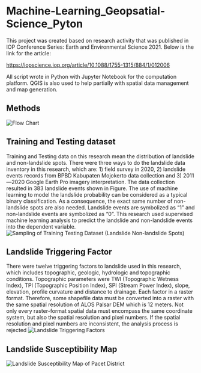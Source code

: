# Machine-Learning_Geopsatial-Science_Pyton

This project was created based on research activity that was published in IOP Conference Series: Earth and Environmental Science 2021. Below is the link for the article:

https://iopscience.iop.org/article/10.1088/1755-1315/884/1/012006

All script wrote in Python with Jupyter Notebook for the computation platform. QGIS is also used to help partially with spatial data management and map generation.

## Methods
![Flow Chart](https://user-images.githubusercontent.com/60123331/148004929-38164564-4ed6-433d-8a40-dfa10b3a3280.png)

## Training and Testing dataset
  Training and Testing data on this research mean the distribution of landslide and non-landslide spots. There were three ways to do the landslide data inventory in this research, which are: 1) field survey in 2020, 2) landslide events records from BPBD Kabupaten Mojokerto data collection and 3) 2011—2020 Google Earth Pro imagery interpretation. The data collection resulted in 383 landslide events shown in Figure.
  The use of machine learning to model the landslide probability can be considered as a typical binary classification. As a consequence, the exact same number of non-landslide spots are also needed. Landslide events are symbolized as “1” and non-landslide events are symbolized as “0”. This research used supervised machine learning analysis to predict the landslide and non-landslide events into the dependent variable.
![Sampling of Training   Testing Dataset (Landslide   Non-landslide Spots)](https://user-images.githubusercontent.com/60123331/148004062-6f3a459b-fce1-4f5e-8cc4-5e71359940f6.jpeg)

## Landslide Triggering Factor
  There were twelve triggering factors to landslide used in this research, which includes topographic, geologic, hydrologic and topographic conditions. Topographic parameters were TWI (Topographic Wetness Index), TPI (Topographic Position Index), SPI (Stream Power Index), slope, elevation, profile curvature and distance to drainage. Each factor in a raster format. Therefore, some shapefile data must be converted into a raster with the same spatial resolution of ALOS Palsar DEM which is 12 meters. Not only every raster-format spatial data must encompass the same coordinate system, but also the spatial resolution and pixel numbers. If the spatial resolution and pixel numbers are inconsistent, the analysis process is rejected
![Landslide Triggering Factors](https://user-images.githubusercontent.com/60123331/148004361-3e4e8f25-9e91-4098-8c7c-15e67231fb68.jpeg)

## Landslide Susceptibility Map
![Landslide Susceptibility Map of Pacet District](https://user-images.githubusercontent.com/60123331/148005127-0728f386-9b58-4584-8d0e-982e7fb1ae47.jpeg)



